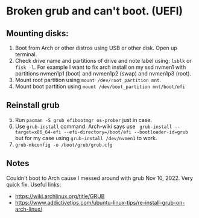 # Broken grub and can't boot. (UEFI)

## Mounting disks:
1. Boot from Arch or other distros using USB or other disk. Open up terminal.
2. Check drive name and partitions of drive and note label using: ` lsblk ` or `fisk -l`. For example I want to fix arch install on my ssd nvmen1 with partitions nvmen1p1 (boot) and nvmen1p2 (swap) and nvmen1p3 (root).
3. Mount root partition using `mount /dev/root_partition mnt`.
4. Mount boot partition using `mount /dev/boot_partition mnt/boot/efi`
## Reinstall grub
5. Run `pacman -S grub efibootmgr os-prober` just in case.
6. Use `grub-install` command. Arch-wiki says use `
grub-install --target=x86_64-efi --efi-directory=/boot/efi --bootloader-id=grub` but for my case using `grub-install /dev/nvmen1` to work.
7. `grub-mkconfig -o /boot/grub/grub.cfg`

## Notes
Couldn't boot to Arch cause I messed around with grub Nov 10, 2022. Very quick fix.
Useful links: 
- https://wiki.archlinux.org/title/GRUB
- https://www.addictivetips.com/ubuntu-linux-tips/re-install-grub-on-arch-linux/